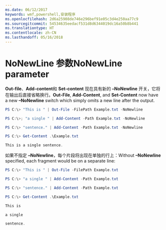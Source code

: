 ```yaml
---
ms.date: 06/12/2017
keywords: wmf,powershell,安装程序
ms.openlocfilehash: 2d6a25908de746e296bef91e05c3d4e250aa77c9
ms.sourcegitcommit: 54534635eedacf531d8d6344019dc16a50b8b441
ms.translationtype: HT
ms.contentlocale: zh-CN
ms.lasthandoff: 05/16/2018
---
```

# <a name="nonewline-parameter"></a><span data-ttu-id="e0e6d-102">NoNewLine 参数</span><span class="sxs-lookup"><span data-stu-id="e0e6d-102">NoNewLine parameter</span></span>
<span data-ttu-id="e0e6d-103">**Out-file**、**Add-content**和 **Set-content** 现在具有新的 **–NoNewline** 开关，它将在输出后直接省略换行。</span><span class="sxs-lookup"><span data-stu-id="e0e6d-103">**Out-File**, **Add-Content**, and **Set-Content** now have a new **–NoNewline** switch which simply omits a new line after the output.</span></span>
```powershell
PS C:\> "This is " | Out-File -FilePath Example.txt -NoNewline

PS C:\>; "a single " | Add-Content -Path Example.txt -NoNewline

PS C:\> "sentence." | Add-Content -Path Example.txt -NoNewline

PS C:\> Get-Content .\Example.txt

This is a single sentence.
```
<span data-ttu-id="e0e6d-104">如果不指定 **–NoNewline**，每个片段将出现在单独的行上：</span><span class="sxs-lookup"><span data-stu-id="e0e6d-104">Without **–NoNewline** specified, each fragment would be on a separate line:</span></span>
```powershell
PS C:\> "This is " | Out-File -FilePath Example.txt

PS C:\> "a single " | Add-Content -Path Example.txt

PS C:\> "sentence." | Add-Content -Path Example.txt

PS C:\> Get-Content .\Example.txt

This is

a single

sentence.
```
